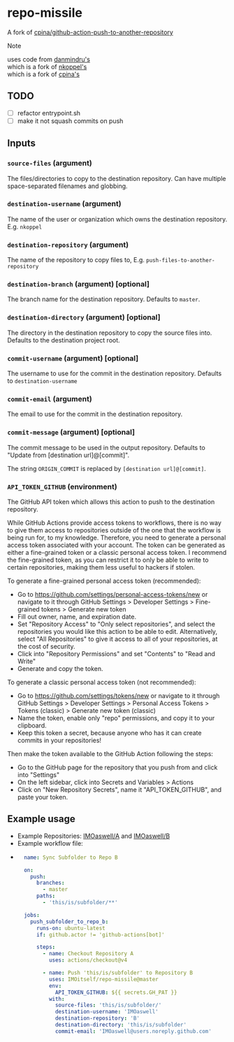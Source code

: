 # repo-missile
A fork of [cpina/github-action-push-to-another-repository](https://github.com/cpina/github-action-push-to-another-repository) 

> [!NOTE]
> uses code from [danmindru's](https://github.com/danmindru/push-files-to-another-repository) <br>
> which is a fork of [nkoppel's](https://github.com/nkoppel/push-files-to-another-repository) <br>
> which is a fork of [cpina's](https://github.com/cpina/github-action-push-to-another-repository) 

## TODO
- [ ] refactor entrypoint.sh
- [ ] make it not squash commits on push

## Inputs
### `source-files` (argument)
The files/directories to copy to the destination repository. Can have multiple space-separated filenames and globbing.

### `destination-username` (argument)
The name of the user or organization which owns the destination repository. E.g. `nkoppel`

### `destination-repository` (argument)
The name of the repository to copy files to, E.g. `push-files-to-another-repository`

### `destination-branch` (argument) [optional]
The branch name for the destination repository. Defaults to `master`.

### `destination-directory` (argument) [optional]
The directory in the destination repository to copy the source files into. Defaults to the destination project root.

### `commit-username` (argument) [optional]
The username to use for the commit in the destination repository. Defaults to `destination-username`

### `commit-email` (argument)
The email to use for the commit in the destination repository.

### `commit-message` (argument) [optional]
The commit message to be used in the output repository. Defaults to "Update from [destination url]@[commit]".

The string `ORIGIN_COMMIT` is replaced by `[destination url]@[commit]`.

### `API_TOKEN_GITHUB` (environment)
The GitHub API token which allows this action to push to the destination repository.

While GitHub Actions provide access tokens to workflows, there is no way to give them access to repositories outside of the one that the workflow is being run for, to my knowledge. Therefore, you need to generate a personal access token associated with your account. The token can be generated as either a fine-grained token or a classic personal access token. I recommend the fine-grained token, as you can restrict it to only be able to write to certain repositories, making them less useful to hackers if stolen.

To generate a fine-grained personal access token (recommended):
* Go to <https://github.com/settings/personal-access-tokens/new> or navigate to it through GitHub Settings > Developer Settings > Fine-grained tokens > Generate new token
* Fill out owner, name, and expiration date.
* Set "Repository Access" to "Only select repositories", and select the repositories you would like this action to be able to edit. Alternatively, select "All Repositories" to give it access to all of your repositories, at the cost of security.
* Click into "Repository Permissions" and set "Contents" to "Read and Write"
* Generate and copy the token.

To generate a classic personal access token (not recommended):
* Go to <https://github.com/settings/tokens/new> or navigate to it through GitHub Settings > Developer Settings > Personal Access Tokens > Tokens (classic) > Generate new token (classic)
* Name the token, enable only "repo" permissions, and copy it to your clipboard.
* Keep this token a secret, because anyone who has it can create commits in your repositories!

Then make the token available to the GitHub Action following the steps:
* Go to the GitHub page for the repository that you push from and click into "Settings"
* On the left sidebar, click into Secrets and Variables > Actions
* Click on "New Repository Secrets", name it "API_TOKEN_GITHUB", and paste your token.

## Example usage
- Example Repositories: [IMOaswell/A](https://github.com/IMOaswell/A) and [IMOaswell/B](https://github.com/IMOaswell/B)
- Example workflow file:
- ```yaml
    name: Sync Subfolder to Repo B

    on:
      push:
        branches:
          - master
        paths:
          - 'this/is/subfolder/**'

    jobs:
      push_subfolder_to_repo_b:
        runs-on: ubuntu-latest
        if: github.actor != 'github-actions[bot]'

        steps:
          - name: Checkout Repository A
            uses: actions/checkout@v4

          - name: Push 'this/is/subfolder' to Repository B
            uses: IMOitself/repo-missile@master
            env:
              API_TOKEN_GITHUB: ${{ secrets.GH_PAT }}
            with:
              source-files: 'this/is/subfolder/'
              destination-username: 'IMOaswell'
              destination-repository: 'B'
              destination-directory: 'this/is/subfolder'
              commit-email: 'IMOaswell@users.noreply.github.com'
```
